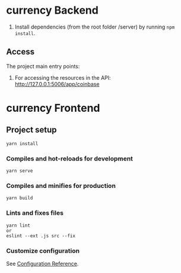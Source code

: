 # currency Backend
1. Install dependencies (from the root folder /server) by running `npm install`.

## Access

The project main entry points:

1. For accessing the resources in the API: http://127.0.0.1:5006/app/coinbase

# currency Frontend

## Project setup
```
yarn install
```

### Compiles and hot-reloads for development
```
yarn serve
```

### Compiles and minifies for production
```
yarn build
```

### Lints and fixes files
```
yarn lint
or
eslint --ext .js src --fix
```

### Customize configuration
See [Configuration Reference](https://cli.vuejs.org/config/).
